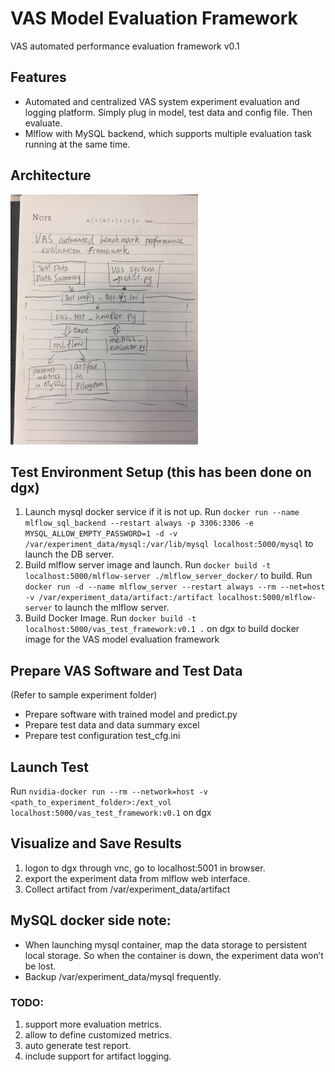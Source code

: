 # VAS Model Evaluation Framework
VAS automated performance evaluation framework v0.1

## Features 
 - Automated and centralized VAS system experiment evaluation and logging platform. Simply plug in model, test data and config file. Then evaluate.
 - Mlflow with MySQL backend, which supports multiple evaluation task running at the same time.
 
## Architecture
<img src="https://github.com/dsaidgovsg/vas_model_evaluation_framework/blob/master/architecture_v0.1.jpg" width="300">

## Test Environment Setup (this has been done on dgx)
1. Launch mysql docker service if it is not up. Run `docker run --name mlflow_sql_backend --restart always -p 3306:3306 -e MYSQL_ALLOW_EMPTY_PASSWORD=1 -d -v /var/experiment_data/mysql:/var/lib/mysql localhost:5000/mysql` to launch the DB server.
2. Build mlflow server image and launch. Run `docker build -t localhost:5000/mlflow-server ./mlflow_server_docker/` to build. Run `docker run -d --name mlflow_server --restart always --rm --net=host -v /var/experiment_data/artifact:/artifact localhost:5000/mlflow-server` to launch the mlflow server.
2. Build Docker Image. Run `docker build -t localhost:5000/vas_test_framework:v0.1 .` on dgx to build docker image for the VAS model evaluation framework

## Prepare VAS Software and Test Data
(Refer to sample experiment folder)
 - Prepare software with trained model and predict.py 
 - Prepare test data and data summary excel
 - Prepare test configuration test_cfg.ini

## Launch Test
Run `nvidia-docker run --rm --network=host -v <path_to_experiment_folder>:/ext_vol localhost:5000/vas_test_framework:v0.1` on dgx

## Visualize and Save Results
 1. logon to dgx through vnc, go to localhost:5001 in browser.
 2. export the experiment data from mlflow web interface. 
 3. Collect artifact from /var/experiment_data/artifact

## MySQL docker side note:
 - When launching mysql container, map the data storage to persistent local storage. So when the container is down, the experiment data won’t be lost. 
 - Backup /var/experiment_data/mysql frequently.

### TODO:
 1. support more evaluation metrics. 
 2. allow to define customized metrics.
 3. auto generate test report.
 4. include support for artifact logging.
